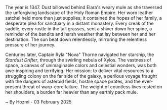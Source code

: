 
The year is 1347.  Dust billowed behind Elara's weary mule as she traversed the unforgiving landscape of the Holy Roman Empire.  Her worn leather satchel held more than just supplies; it contained the hopes of her family, a desperate plea for sanctuary in a distant monastery.  Every creak of the saddle, every rustle in the tall grasses, sent a shiver down her spine, a reminder of the bandits and harsh weather that lay between her and her destination.  The sun beat down relentlessly, mirroring the relentless pressure of her journey.

Centuries later, Captain Ryla "Nova" Thorne navigated her starship, the *Stardust Drifter*, through the swirling nebula of Xylos.  The vastness of space, a canvas of unimaginable colors and celestial wonders, was both awe-inspiring and terrifying.  Her mission: to deliver vital resources to a struggling colony on the far side of the galaxy, a perilous voyage fraught with the dangers of asteroid fields, hostile space pirates, and the ever-present threat of warp-core failure. The weight of countless lives rested on her shoulders, a burden far heavier than any earthly pack mule.

~ By Hozmi - 03 February 2025
